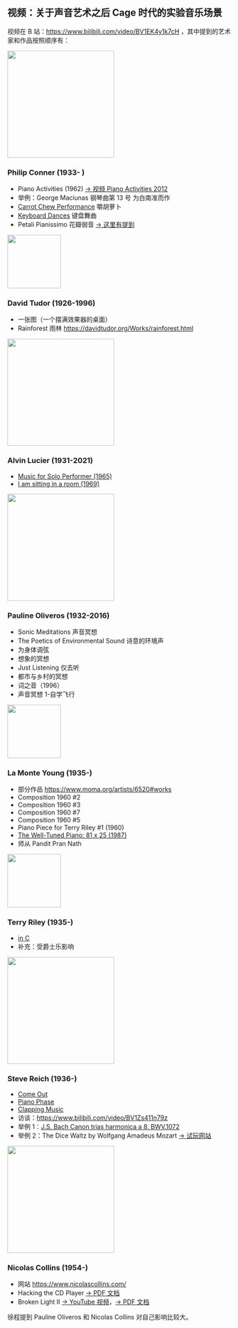 ## 视频：关于声音艺术之后 Cage 时代的实验音乐场景

视频在 B 站：https://www.bilibili.com/video/BV1EK4y1k7cH ，其中提到的艺术家和作品按照顺序有：

<img src="https://cdn.jsdelivr.net/gh/lisx5JP/assets@main/weblog/images/philip-conner.jpeg" width="240" onclick="window.open(this.src)" />

### Philip Conner (1933- )

- Piano Activities (1962) [→ 视频 Piano Activities 2012](https://www.bilibili.com/video/BV1E441167gp)
- 举例：George Maciunas 钢琴曲第 13 号 为白南准而作
- [Carrot Chew Performance](https://www.moma.org/collection/works/127349) 嚼胡萝卜
- [Keyboard Dances](https://www.moma.org/collection/works/127348) 键盘舞曲
- Petali Pianissimo 花瓣弱音 [→ 这里有提到](https://www.litromagazine.com/arts-and-culture/pieces-reality-philip-corner-cafe-oto-london/)

<img src="https://cdn.jsdelivr.net/gh/lisx5JP/assets@main/weblog/images/david-tudor.jpg" width="120" onclick="window.open(this.src)" />

### David Tudor (1926-1996)

- 一张图（一个摆满效果器的桌面）
- Rainforest 雨林 https://davidtudor.org/Works/rainforest.html

<img src="https://cdn.jsdelivr.net/gh/lisx5JP/assets@main/weblog/images/alvin-lucier.jpg" width="240" onclick="window.open(this.src)" />

### Alvin Lucier (1931-2021)

- [Music for Solo Performer (1965)](https://www.bilibili.com/video/BV1va4y1v7D1)
- [I am sitting in a room (1969)](https://www.bilibili.com/video/BV11C4y1b7RJ)

<img src="https://cdn.jsdelivr.net/gh/lisx5JP/assets@main/weblog/images/pauline-oliveros.jpg" width="240" onclick="window.open(this.src)" />

### Pauline Oliveros (1932-2016)

- Sonic Meditations 声音冥想
- The Poetics of Environmental Sound 诗意的环境声
- 为身体调弦
- 想象的冥想
- Just Listening 仅去听
- 都市与乡村的冥想
- 词之音（1996）
- 声音冥想 1-自学飞行

<img src="https://cdn.jsdelivr.net/gh/lisx5JP/assets@main/weblog/images/la-monte-young.jpg" width="120" onclick="window.open(this.src)" />

### La Monte Young (1935-)

- 部分作品 https://www.moma.org/artists/6520#works
- Composition 1960 #2
- Composition 1960 #3
- Composition 1960 #7
- Composition 1960 #5
- Piano Piece for Terry Riley #1 (1960)
- [The Well-Tuned Piano: 81 x 25 (1987)](https://music.163.com/#/album?id=170513)
- 师从 Pandit Pran Nath

<img src="https://cdn.jsdelivr.net/gh/lisx5JP/assets@main/weblog/images/terry-riley.jpg" width="120" onclick="window.open(this.src)" />

### Terry Riley (1935-)

- [in C](https://music.163.com/#/album?id=131293476)
- 补充：受爵士乐影响

<img src="https://cdn.jsdelivr.net/gh/lisx5JP/assets@main/weblog/images/steve-reich.jpg" width="240" onclick="window.open(this.src)" />

### Steve Reich (1936-)

- [Come Out](https://www.youtube.com/watch?v=g0WVh1D0N50)
- [Piano Phase](https://www.youtube.com/watch?v=57TuvksMR70)
- [Clapping Music](https://www.youtube.com/watch?v=lzkOFJMI5i8)
- 访谈：https://www.bilibili.com/video/BV1Zs411n79z
- 举例 1：[J.S. Bach Canon trias harmonica a 8. BWV.1072](https://www.youtube.com/watch?v=AE3SW3wwP0s)
- 举例 2：The Dice Waltz by Wolfgang Amadeus Mozart [→ 试玩网站](https://vician.net/cs/mozart/)

<img src="https://cdn.jsdelivr.net/gh/lisx5JP/assets@main/weblog/images/nicolas-collins.jpg" width="240" onclick="window.open(this.src)" />

### Nicolas Collins (1954-)

- 网站 https://www.nicolascollins.com/
- Hacking the CD Player [→ PDF 文档](https://www.nicolascollins.com/texts/cdhacking.pdf)
- Broken Light II [→ YouTube 视频](https://www.youtube.com/watch?v=TQgi661zr4g)，[→ PDF 文档](https://www.nicolascollins.com/texts/brokenlightscore.pdf)

徐程提到 Pauline Oliveros 和 Nicolas Collins 对自己影响比较大。
